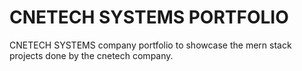 # CNETECH SYSTEMS PORTFOLIO

CNETECH SYSTEMS company portfolio to showcase the mern stack projects done by the cnetech company.

